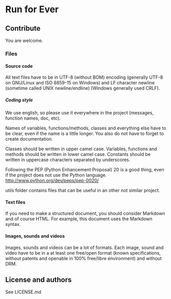 # Run for Ever

## Contribute

You are welcome.

### Files

#### Source code

All text files have to be in UTF-8 (without BOM) encoding (generally UTF-8 on GNU/Linux and ISO 8859-15 on Windows) and LF character newline (sometime called UNIX newline/endline) (Windows generally used CRLF).

##### Coding style

We use english, so please use it everywhere in the project (messages, function names, doc, etc).

Names of variables, functions/methods, classes and everything else have to be clear, even if the name is a little longer.
You also do not have to forget to create documentation.

Classes should be written in upper camel case.
Variables, functions and methods should be written in lower camel case.
Constants should be written in uppercase characters separated by underscores.

Following the PEP (Python Enhancement Proposal) 20 is a good thing, even if the project does not use the Python language.
http://www.python.org/dev/peps/pep-0020/

utils folder contains files that can be useful in an other not similar project.

#### Text files

If you need to make a structured document, you should consider Markdown and of course HTML.
For example, this document uses the Markdown syntax.

#### Images, sounds and videos

Images, sounds and videos can be a lot of formats.
Each image, sound and video have to be in a at least one free/open format (known specifications, without patents and openable in 100% free/libre environment) and without DRM.

## License and authors

See LICENSE.md